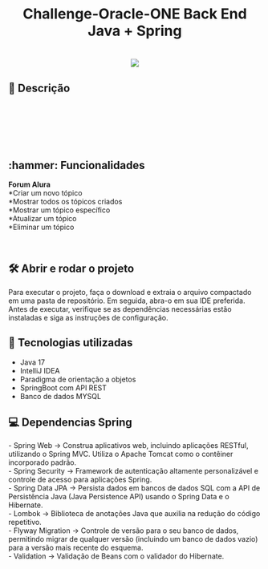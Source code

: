 
<h1 align="center"> Challenge-Oracle-ONE Back End Java + Spring </h1>

<h1 align="center">

</h1>



<p align="center">
<img src="http://img.shields.io/static/v1?label=STATUS&message=%20EM-DESENVOLVIMENTO&color=GREEN&style=for-the-badge"/>
</p>
 
<h2 align="left"> 📖 Descrição </h2>



<br><br>






<br><br>

<h2 align="left">:hammer: Funcionalidades</h2>

<strong>Forum Alura</strong><br>
     *Criar um novo tópico<br>
     *Mostrar todos os tópicos criados<br>
     *Mostrar um tópico específico<br>
     *Atualizar um tópico<br>
     *Eliminar um tópico   


<br>
<h2>🛠️ Abrir e rodar o projeto</h2>

Para executar o projeto, faça o download e extraia o arquivo compactado em uma pasta de repositório. Em seguida, abra-o em sua IDE preferida. Antes de executar, verifique se as dependências necessárias estão instaladas e siga as instruções de configuração.

<h2> 🧑 Tecnologias utilizadas </h2>

- Java 17
- IntelliJ IDEA
- Paradigma de orientação a objetos
- SpringBoot com API REST
- Banco de dados MYSQL

<h2> 💻 Dependencias Spring </h2>
- Spring Web -> Construa aplicativos web, incluindo aplicações RESTful, utilizando o Spring MVC. Utiliza o Apache Tomcat como o contêiner incorporado padrão.<br>
- Spring Security -> Framework de autenticação altamente personalizável e controle de acesso para aplicações Spring.<br>
- Spring Data JPA -> Persista dados em bancos de dados SQL com a API de Persistência Java (Java Persistence API) usando o Spring Data e o Hibernate.<br>
- Lombok -> Biblioteca de anotações Java que auxilia na redução do código repetitivo.<br>
- Flyway Migration ->  Controle de versão para o seu banco de dados, permitindo migrar de qualquer versão (incluindo um banco de dados vazio) para a versão mais recente do esquema.<br>
- Validation -> Validação de Beans com o validador do Hibernate.<br>
